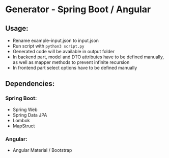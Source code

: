 # Generator - Spring Boot / Angular

## Usage:

- Rename example-input.json to input.json
- Run script with `python3 script.py`
- Generated code will be available in output folder
- In backend part, model and DTO attributes have to be defined manually, as well as mapper methods to prevent infinite recursion
- In frontend part select options have to be defined manually

## Dependencies:

### Spring Boot:

- Spring Web
- Spring Data JPA
- Lombok
- MapStruct

### Angular:

- Angular Material / Bootstrap
